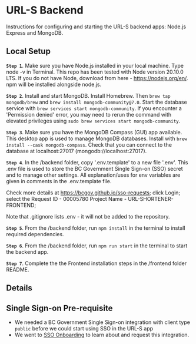 # URL-S Backend

Instructions for configuring and starting the URL-S backend apps: Node.js Express and MongoDB.

## Local Setup
 **`Step 1`**. Make sure you have Node.js installed in your local machine. Type node -v in Terminal. This repo has been tested with Node version 20.10.0 LTS. If you do not have Node, download from here - https://nodejs.org/en/. npm will be installed alongside node.js.
 
 **`Step 2`**. Install and start MongoDB. Install Homebrew. Then `brew tap mongodb/brew` and  `brew install mongodb-community@7.0`. Start the database service with `brew services start mongodb-community`. If you encounter a 'Permission denied' error, you may need to rerun the command with elevated privileges using `sudo brew services start mongodb-community`.
 
 **`Step 3`**. Make sure you have the MongoDB Compass (GUI) app available. This desktop app is used to manage MongoDB databases. Install with `brew install --cask mongodb-compass`. Check that you can connect to the database at localhost:27017 (mongodb://localhost:27017).
 
 **`Step 4`**. In the /backend folder, copy '.env.template' to a new file '.env'. This .env file is used to store the BC Government Single Sign-on (SSO) secret and to manage other settings.  All explanation/uses for env variables are given in comments in the .env.template file.
  
  Check more details at https://bcgov.github.io/sso-requests; click Login; select the Request ID - 00005780	Project Name - URL-SHORTENER-FRONTEND;
  
  Note that .gitignore lists .env - it will not be added to the repository. 
 
 **`Step 5`**. From the /backend folder, run `npm install` in the terminal to install required dependencies.
 
 **`Step 6`**. From the /backend folder, run `npm run start` in the terminal to start the backend app.

 **`Step 7`**. Complete the the Frontend installation steps in the /frontend folder README.

## Details

## Single Sign-on Pre-requisite

- We needed a BC Government Single Sign-on integration with client type `public` before we could start using SSO in the URL-S app
- We went to [SSO Onboarding](https://github.com/bcgov/sso-keycloak/wiki/SSO-Onboarding) to learn about and request this integration.
